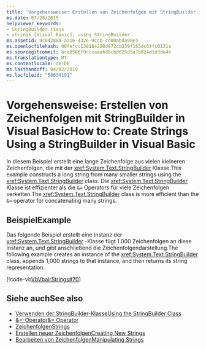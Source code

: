 ```yaml
---
title: 'Vorgehensweise: Erstellen von Zeichenfolgen mit StringBuilder in Visual Basic'
ms.date: 07/20/2015
helpviewer_keywords:
- StringBuilder class
- strings [Visual Basic], using StringBuilder
ms.assetid: 9c042880-aa16-432e-9ccb-cd00abda9ae3
ms.openlocfilehash: 00fefcc138164288d872cd339f165dc6ffc0131a
ms.sourcegitcommit: bce0586f0cccaae6d6cbd625d5a7b824d1d3de4b
ms.translationtype: MT
ms.contentlocale: de-DE
ms.lasthandoff: 04/02/2019
ms.locfileid: "58834191"
---
```

# <a name="how-to-create-strings-using-a-stringbuilder-in-visual-basic"></a><span data-ttu-id="022f5-102">Vorgehensweise: Erstellen von Zeichenfolgen mit StringBuilder in Visual Basic</span><span class="sxs-lookup"><span data-stu-id="022f5-102">How to: Create Strings Using a StringBuilder in Visual Basic</span></span>
<span data-ttu-id="022f5-103">In diesem Beispiel erstellt eine lange Zeichenfolge aus vielen kleineren Zeichenfolgen, die mit der <xref:System.Text.StringBuilder> Klasse.</span><span class="sxs-lookup"><span data-stu-id="022f5-103">This example constructs a long string from many smaller strings using the <xref:System.Text.StringBuilder> class.</span></span> <span data-ttu-id="022f5-104">Die <xref:System.Text.StringBuilder> Klasse ist effizienter als die `&=` Operators für viele Zeichenfolgen verketten.</span><span class="sxs-lookup"><span data-stu-id="022f5-104">The <xref:System.Text.StringBuilder> class is more efficient than the `&=` operator for concatenating many strings.</span></span>  
  
## <a name="example"></a><span data-ttu-id="022f5-105">Beispiel</span><span class="sxs-lookup"><span data-stu-id="022f5-105">Example</span></span>  
 <span data-ttu-id="022f5-106">Das folgende Beispiel erstellt eine Instanz der <xref:System.Text.StringBuilder> -Klasse fügt 1.000 Zeichenfolgen an diese Instanz an, und gibt anschließend die Zeichenfolgendarstellung.</span><span class="sxs-lookup"><span data-stu-id="022f5-106">The following example creates an instance of the <xref:System.Text.StringBuilder> class, appends 1,000 strings to that instance, and then returns its string representation.</span></span>  
  
 [!code-vb[VbVbalrStrings#70](~/samples/snippets/visualbasic/VS_Snippets_VBCSharp/VbVbalrStrings/VB/Class2.vb#70)]  
  
## <a name="see-also"></a><span data-ttu-id="022f5-107">Siehe auch</span><span class="sxs-lookup"><span data-stu-id="022f5-107">See also</span></span>

- [<span data-ttu-id="022f5-108">Verwenden der StringBuilder-Klasse</span><span class="sxs-lookup"><span data-stu-id="022f5-108">Using the StringBuilder Class</span></span>](../../../../standard/base-types/stringbuilder.md)
- [<span data-ttu-id="022f5-109">&=-Operator</span><span class="sxs-lookup"><span data-stu-id="022f5-109">&= Operator</span></span>](../../../../visual-basic/language-reference/operators/and-assignment-operator.md)
- [<span data-ttu-id="022f5-110">Zeichenfolgen</span><span class="sxs-lookup"><span data-stu-id="022f5-110">Strings</span></span>](../../../../visual-basic/programming-guide/language-features/strings/index.md)
- [<span data-ttu-id="022f5-111">Erstellen neuer Zeichenfolgen</span><span class="sxs-lookup"><span data-stu-id="022f5-111">Creating New Strings</span></span>](../../../../standard/base-types/creating-new.md)
- [<span data-ttu-id="022f5-112">Bearbeiten von Zeichenfolgen</span><span class="sxs-lookup"><span data-stu-id="022f5-112">Manipulating Strings</span></span>](../../../../standard/base-types/manipulating-strings.md)

